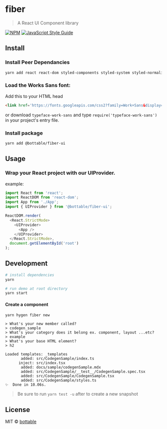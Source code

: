 # fiber

> A React UI Component library

[![NPM](https://img.shields.io/npm/v/fiber.svg)](https://www.npmjs.com/package/fiber) [![JavaScript Style Guide](https://img.shields.io/badge/code_style-standard-brightgreen.svg)](https://standardjs.com)

## Install

### Install Peer Dependancies
```bash
yarn add react react-dom styled-components styled-system styled-normalize @material-ui/core @material-ui/icons
```

### Load the Works Sans font:
Add this to your HTML head
```html
<link href='https://fonts.googleapis.com/css2?family=Work+Sans&display=swap' rel='stylesheet'/>
```
or download `typeface-work-sans` and type `require('typeface-work-sans')` in your project's entry file.

### Install package
```bash
yarn add @bottable/fiber-ui
```

## Usage

### Wrap your React project with our UIProvider.
example:
```js
import React from 'react';
import ReactDOM from 'react-dom';
import App from './App';
import { UIProvider } from '@bottable/fiber-ui';

ReactDOM.render(
  <React.StrictMode>
    <UIProvider>
      <App />
    </UIProvider>
  </React.StrictMode>,
  document.getElementById('root')
);

```

## Development

```bash
# install dependencies
yarn

# run demo at root directory
yarn start

```

#### Create a component

```bash
yarn hygen fiber new
```

```
> What's your new member called?
> codegen_sample
> What's your category does it belong ex. component, layout ...etc?
> example
> What's your base HTML element?
> h2

Loaded templates: _templates
       added: src/CodegenSample/index.ts
      inject: src/index.tsx
       added: docs/sample/codegenSample.mdx
       added: src/CodegenSample/__test__/CodegenSample.spec.tsx
       added: src/CodegenSample/CodegenSample.tsx
       added: src/CodegenSample/styles.ts
✨  Done in 10.06s.
```

> Be sure to run `yarn test -u` after to create a new snapshot

## License

MIT © [bottable](https://github.com/bottable)
